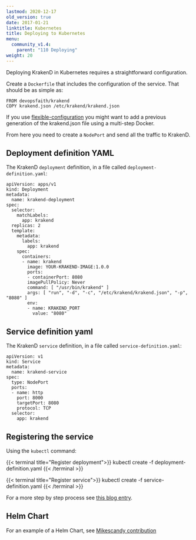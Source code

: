```yaml
---
lastmod: 2020-12-17
old_version: true
date: 2017-01-21
linktitle: Kubernetes
title: Deploying to Kubernetes
menu:
  community_v1.4:
    parent: "110 Deploying"
weight: 20
---
```


Deploying KrakenD in Kubernetes requires a straightforward configuration.

Create a `Dockerfile` that includes the configuration of the service. That should be as simple as:

    FROM devopsfaith/krakend
    COPY krakend.json /etc/krakend/krakend.json

If you use [flexible-configuration](/docs/v1.4/configuration/flexible-config/) you might want to add a previous generation of the krakend.json file using a multi-step Docker.

From here you need to create a `NodePort` and send all the traffic to KrakenD.

## Deployment definition YAML
The KrakenD `deployment` definition, in a file called `deployment-definition.yaml`:

    apiVersion: apps/v1
    kind: Deployment
    metadata:
      name: krakend-deployment
    spec:
      selector:
        matchLabels:
          app: krakend
      replicas: 2
      template:
        metadata:
          labels:
            app: krakend
        spec:
          containers:
          - name: krakend
            image: YOUR-KRAKEND-IMAGE:1.0.0
            ports:
            - containerPort: 8080
            imagePullPolicy: Never
            command: [ "/usr/bin/krakend" ]
            args: [ "run", "-d", "-c", "/etc/krakend/krakend.json", "-p", "8080" ]
            env:
            - name: KRAKEND_PORT
              value: "8080"

## Service definition yaml

The KrakenD `service` definition, in a file called `service-definition.yaml`:

    apiVersion: v1
    kind: Service
    metadata:
      name: krakend-service
    spec:
      type: NodePort
      ports:
      - name: http
        port: 8000
        targetPort: 8080
        protocol: TCP
      selector:
        app: krakend

## Registering the service

Using the `kubectl` command:

{{< terminal title="Register deployment">}}
kubectl create -f deployment-definition.yaml
{{< /terminal >}}

{{< terminal title="Register service">}}
kubectl create -f service-definition.yaml
{{< /terminal >}}

For a more step by step process see [this blog entry](/blog/krakend-on-kubernetes/).

## Helm Chart

For an example of a Helm Chart, see [Mikescandy contribution](https://github.com/mikescandy/krakend-helm)
